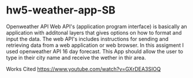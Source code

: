 # hw5-weather-app-SB

Openweather API
Web API's (application program interface) is basically an application with additonal layers that gives options on how to format and input the data.
The web API's includes instructions for sending and retrieving data from a web application or web browser.
In this assigment I used openweather API 16 day forecast. This App should allow the user to type in their city name and receive the wether in thir area.

Works Cited
https://www.youtube.com/watch?v=GXrDEA3SIOQ

